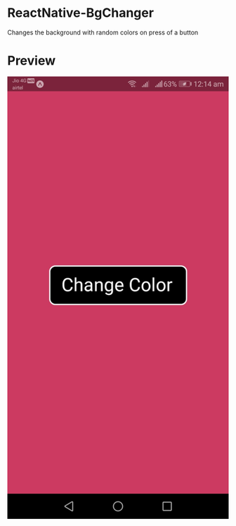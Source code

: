 # ReactNative-BgChanger
Changes the background with random colors on press of a button
# Preview 
![](Screenshot_20190426-001410.jpg)
